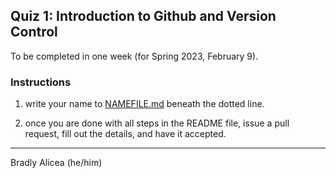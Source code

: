 ## Quiz 1: Introduction to Github and Version Control
To be completed in one week (for Spring 2023, February 9). 


### Instructions

1) write your name to [NAMEFILE.md](https://github.com/OREL-group/Project-Management/blob/main/Quiz%201/NAMEFILE.md) beneath the dotted line. 

2) once you are done with all steps in the README file, issue a pull request, fill out the details, and have it accepted.

---------------------------------------------------------------------------------------------------------------------------------------

Bradly Alicea (he/him)
